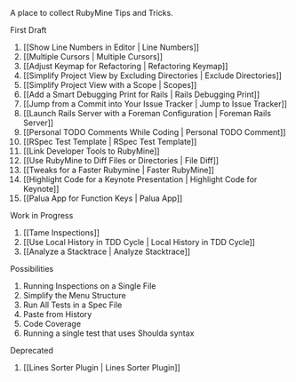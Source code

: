 A place to collect RubyMine Tips and Tricks.

First Draft

1. [[Show Line Numbers in Editor | Line Numbers]]
1. [[Multiple Cursors | Multiple Cursors]]
1. [[Adjust Keymap for Refactoring | Refactoring Keymap]]
1. [[Simplify Project View by Excluding Directories | Exclude Directories]]
1. [[Simplify Project View with a Scope | Scopes]]
1. [[Add a Smart Debugging Print for Rails | Rails Debugging Print]]
1. [[Jump from a Commit into Your Issue Tracker | Jump to Issue Tracker]]
1. [[Launch Rails Server with a Foreman Configuration | Foreman Rails Server]]
1. [[Personal TODO Comments While Coding | Personal TODO Comment]]
1. [[RSpec Test Template | RSpec Test Template]]
1. [[Link Developer Tools to RubyMine]]
1. [[Use RubyMine to Diff Files or Directories | File Diff]]
1. [[Tweaks for a Faster Rubymine | Faster RubyMine]]
1. [[Highlight Code for a Keynote Presentation | Highlight Code for Keynote]]
1. [[Palua App for Function Keys | Palua App]]

Work in Progress

1. [[Tame Inspections]]
1. [[Use Local History in TDD Cycle | Local History in TDD Cycle]]
1. [[Analyze a Stacktrace | Analyze Stacktrace]]

Possibilities

1. Running Inspections on a Single File
1. Simplify the Menu Structure
1. Run All Tests in a Spec File
1. Paste from History
1. Code Coverage
1. Running a single test that uses Shoulda syntax

Deprecated

1. [[Lines Sorter Plugin | Lines Sorter Plugin]]

